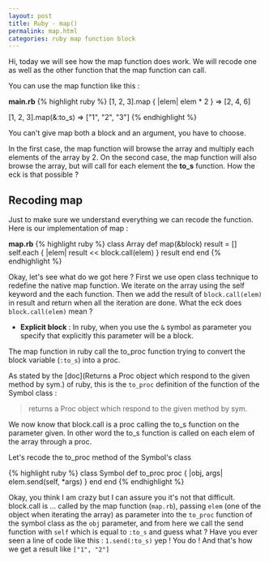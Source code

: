 ```yaml
---
layout: post
title: Ruby - map()
permalink: map.html
categories: ruby map function block
---
```


Hi, today we will see how the map function does work. We will recode one as well as the other function that the map function can call.

You can use the map function like this :

__main.rb__
{% highlight ruby %}
[1, 2, 3].map { |elem| elem * 2 }
=> [2, 4, 6]

[1, 2, 3].map(&:to_s)
=> ["1", "2", "3"]
{% endhighlight %}

You can't give map both a block and an argument, you have to choose.

In the first case, the map function will browse the array and multiply each elements of the array by 2. On the second case, the map function will also browse the array, but will call for each element the __to_s__ function. How the eck is that possible ?

## Recoding map
Just to make sure we understand everything we can recode the function. Here is our implementation of map :

__map.rb__
{% highlight ruby %}
class Array
  def map(&block)
    result = []
    self.each { |elem| result << block.call(elem) }
    result
  end
end
{% endhighlight %}

Okay, let's see what do we got here ? First we use open class technique to redefine the native map function. We iterate on the array using the self keyword and the each function. Then we add the result of `block.call(elem)` in result and return when all the iteration are done. What the eck does `block.call(elem)` mean ?

* __Explicit block__ : In ruby, when you use the `&` symbol as parameter you specify that explicitly this parameter will be a block.

The map function in ruby call the to_proc function trying to convert the block variable (`:to_s`) into a proc.

As stated by the [doc](Returns a Proc object which respond to the given method by sym.) of ruby, this is the `to_proc` definition of the function of the Symbol class :
> returns a Proc object which respond to the given method by sym.

We now know that block.call is a proc calling the to_s function on the parameter given. In other word the to_s function is called on each elem of the array through a proc.

Let's recode the to_proc method of the Symbol's class

{% highlight ruby %}
class Symbol
  def to_proc
    proc { |obj, args| elem.send(self, *args) }
  end
end
{% endhighlight %}

Okay, you think I am crazy but I can assure you it's not that difficult. block.call is ... called by the map function (`map.rb`), passing `elem` (one of the object when iterating the array) as parameter into the `to_proc` function of the symbol class as the `obj` parameter, and from here we call the send function with `self` which is equal to `:to_s` and guess what ? Have you ever seen a line of code like this : `1.send(:to_s)` yep ! You do ! And that's how we get a result like `["1", "2"]`
